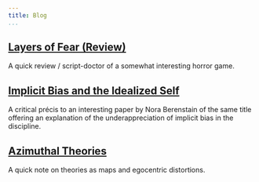 ```yaml
---
title: Blog
...
```


## [Layers of Fear (Review)](/pages/2019-5-layers-of-fear-review)

A quick review / script-doctor of a somewhat interesting horror game.

## [Implicit Bias and the Idealized Self](/pages/2019-3-implicit-bias-and-the-idealized-self)

A critical précis to an interesting paper by Nora Berenstain of the same title
offering an explanation of the underappreciation of implicit bias in the
discipline.

## [Azimuthal Theories](/pages/2019-3-azimuthal-theories)

A quick note on theories as maps and egocentric distortions.
